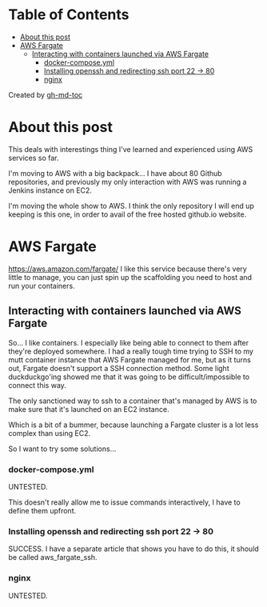 
Table of Contents
=================

   * [About this post](#about-this-post)
   * [AWS Fargate](#aws-fargate)
      * [Interacting with containers launched via AWS Fargate](#interacting-with-containers-launched-via-aws-fargate)
         * [docker-compose.yml](#docker-composeyml)
         * [Installing openssh and redirecting ssh port 22 -&gt; 80](#installing-openssh-and-redirecting-ssh-port-22---80)
         * [nginx](#nginx)

Created by [gh-md-toc](https://github.com/ekalinin/github-markdown-toc)



# About this post
This deals with interestings thing I've learned and experienced using AWS
services so far.

I'm moving to AWS with a big backpack... I have about 80 Github repositories,
and previously my only interaction with AWS was running a Jenkins instance on
EC2.

I'm moving the whole show to AWS. I think the only repository I will end
up keeping is this one, in order to avail of the free hosted github.io
website.

# AWS Fargate
https://aws.amazon.com/fargate/
I like this service because there's very little to manage, you can just spin up
the scaffolding you need to host and run your containers.

## Interacting with containers launched via AWS Fargate
So... I like containers. I especially like being able to connect to them after
they're deployed somewhere. I had a really tough time trying to SSH to my mutt
container instance that AWS Fargate managed for me, but as it turns out,
Fargate doesn't support a SSH connection method. Some light duckduckgo'ing
showed me that it was going to be difficult/impossible to connect this way.

The only sanctioned way to ssh to a container that's managed by AWS is to make
sure that it's launched on an EC2 instance.

Which is a bit of a bummer, because launching a Fargate cluster is a lot less
complex than using EC2.

So I want to try some solutions...

### docker-compose.yml
UNTESTED.

This doesn't really allow me to issue commands interactively, I have to define
them upfront.

### Installing openssh and redirecting ssh port 22 -> 80
SUCCESS. I have a separate article that shows you have to do this, it should be
called aws_fargate_ssh.

### nginx
UNTESTED.
